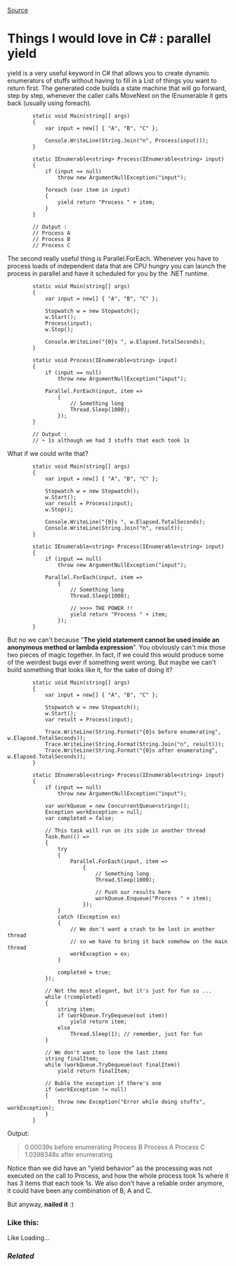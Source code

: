 [Source](http://ecogamedesign.wordpress.com/2013/10/09/things-i-would-love-in-c-parallel-yield/ "Permalink to Things I would love in C# : parallel yield")

# Things I would love in C# : parallel yield

yield is a very useful keyword in C# that allows you to create dynamic enumerators of stuffs without having to fill in a List<T> of things you want to return first. The generated code builds a state machine that will go forward, step by step, whenever the caller calls MoveNext on the IEnumerable it gets back (usually using foreach).



            static void Main(string[] args)
            {
                var input = new[] { "A", "B", "C" };

                Console.WriteLine(String.Join("n", Process(input)));
            }

            static IEnumerable<string> Process(IEnumerable<string> input)
            {
                if (input == null)
                    throw new ArgumentNullException("input");

                foreach (var item in input)
                {
                    yield return "Process " + item;
                }
            }

            // Output :
            // Process A
            // Process B
            // Process C


The second really useful thing is Parallel.ForEach. Whenever you have to process loads of independent data that are CPU hungry you can launch the process in parallel and have it scheduled for you by the .NET runtime.



            static void Main(string[] args)
            {
                var input = new[] { "A", "B", "C" };

                Stopwatch w = new Stopwatch();
                w.Start();
                Process(input);
                w.Stop();

                Console.WriteLine("{0}s ", w.Elapsed.TotalSeconds);
            }

            static void Process(IEnumerable<string> input)
            {
                if (input == null)
                    throw new ArgumentNullException("input");

                Parallel.ForEach(input, item =>
                    {
                        // Something long
                        Thread.Sleep(1000);
                    });
            }

            // Output :
            // ~ 1s although we had 3 stuffs that each took 1s


What if we could write that?



            static void Main(string[] args)
            {
                var input = new[] { "A", "B", "C" };

                Stopwatch w = new Stopwatch();
                w.Start();
                var result = Process(input);
                w.Stop();

                Console.WriteLine("{0}s ", w.Elapsed.TotalSeconds);
                Console.WriteLine(String.Join("n", result));
            }

            static IEnumerable<string> Process(IEnumerable<string> input)
            {
                if (input == null)
                    throw new ArgumentNullException("input");

                Parallel.ForEach(input, item =>
                    {
                        // Something long
                        Thread.Sleep(1000);

                        // >>>> THE POWER !!
                        yield return "Process " + item;
                    });
            }


But no we can't because "**The yield statement cannot be used inside an anonymous method or lambda expression**".
You obviously can't mix those two pieces of magic together. In fact, if we could this would produce some of the weirdest bugs ever if something went wrong. But maybe we can't build something that looks like it, for the sake of doing it?



            static void Main(string[] args)
            {
                var input = new[] { "A", "B", "C" };

                Stopwatch w = new Stopwatch();
                w.Start();
                var result = Process(input);

                Trace.WriteLine(String.Format("{0}s before enumerating", w.Elapsed.TotalSeconds));
                Trace.WriteLine(String.Format(String.Join("n", result)));
                Trace.WriteLine(String.Format("{0}s after enumerating", w.Elapsed.TotalSeconds));
            }

            static IEnumerable<string> Process(IEnumerable<string> input)
            {
                if (input == null)
                    throw new ArgumentNullException("input");

                var workQueue = new ConcurrentQueue<string>();
                Exception workException = null;
                var completed = false;

                // This task will run on its side in another thread
                Task.Run(() =>
                {
                    try
                    {
                        Parallel.ForEach(input, item =>
                            {
                                // Something long
                                Thread.Sleep(1000);

                                // Push our results here
                                workQueue.Enqueue("Process " + item);
                            });
                    }
                    catch (Exception ex)
                    {
                        // We don't want a crash to be lost in another thread
                        // so we have to bring it back somehow on the main thread
                        workException = ex;
                    }

                    completed = true;
                });

                // Not the most elegant, but it's just for fun so ...
                while (!completed)
                {
                    string item;
                    if (workQueue.TryDequeue(out item))
                        yield return item;
                    else
                        Thread.Sleep(1); // remember, just for fun
                }

                // We don't want to lose the last items
                string finalItem;
                while (workQueue.TryDequeue(out finalItem))
                    yield return finalItem;

                // Buble the exception if there's one
                if (workException != null)
                {
                    throw new Exception("Error while doing stuffs", workException);
                }
            }


Output:

> 0.00039s before enumerating
Process B
Process A
Process C
1.0398348s after enumerating

Notice than we did have an "yield behavior" as the processing was not executed on the call to Process, and how the whole process took 1s where it has 3 items that each took 1s. We also don't have a reliable order anymore, it could have been any combination of B, A and C.

But anyway, **nailed it** :)

### Like this:

Like Loading...

### _Related_